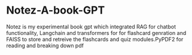 # Notez-A-book-GPT
Notez is my experimental book gpt which integrated RAG for chatbot functionality, Langchain and transformers  for for flashcard genration and FAISS to store and retreive the flashcards and quiz modules.PyPDF2 for reading and breaking down pdf

